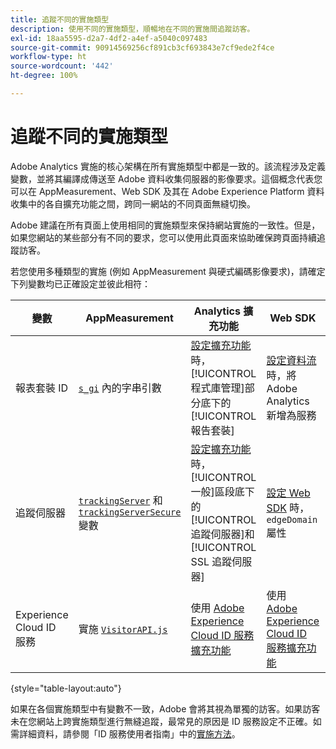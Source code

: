 ```yaml
---
title: 追蹤不同的實施類型
description: 使用不同的實施類型，順暢地在不同的實施間追蹤訪客。
exl-id: 18aa5595-d2a7-4df2-a4ef-a5040c097483
source-git-commit: 90914569256cf891cb3cf693843e7cf9ede2f4ce
workflow-type: ht
source-wordcount: '442'
ht-degree: 100%

---
```


# 追蹤不同的實施類型

Adobe Analytics 實施的核心架構在所有實施類型中都是一致的。該流程涉及定義變數，並將其編譯成傳送至 Adobe 資料收集伺服器的影像要求。這個概念代表您可以在 AppMeasurement、Web SDK 及其在 Adobe Experience Platform 資料收集中的各自擴充功能之間，跨同一網站的不同頁面無縫切換。

Adobe 建議在所有頁面上使用相同的實施類型來保持網站實施的一致性。但是，如果您網站的某些部分有不同的要求，您可以使用此頁面來協助確保跨頁面持續追蹤訪客。

若您使用多種類型的實施 (例如 AppMeasurement 與硬式編碼影像要求)，請確定下列變數均已正確設定並彼此相符：

| 變數 | AppMeasurement | Analytics 擴充功能 | Web SDK | 網頁 SDK 擴充功能 | 硬式編碼影像要求 |
| --- | --- | --- | --- | --- | --- |
| 報表套裝 ID | [`s_gi`](../vars/functions/s-gi.md) 內的字串引數 | [設定擴充功能](https://experienceleague.adobe.com/docs/experience-platform/tags/extensions/client/analytics/overview.html?lang=zh-Hant)時，[!UICONTROL 程式庫管理]部分底下的[!UICONTROL 報告套裝] | [設定資料流](https://experienceleague.adobe.com/docs/experience-platform/edge/datastreams/configure.html?lang=zh-Hant)時，將 Adobe Analytics 新增為服務 | [設定資料流](https://experienceleague.adobe.com/docs/experience-platform/edge/datastreams/configure.html?lang=zh-Hant)時，將 Adobe Analytics 新增為服務 | URL `pathname` 的一部分 (`/b/ss/` 之後) |
| 追蹤伺服器 | [`trackingServer`](../vars/config-vars/trackingserver.md) 和 [`trackingServerSecure`](../vars/config-vars/trackingserversecure.md) 變數 | [設定擴充功能](https://experienceleague.adobe.com/docs/experience-platform/tags/extensions/client/analytics/overview.html?lang=zh-Hant)時，[!UICONTROL 一般]區段底下的[!UICONTROL 追蹤伺服器]和 [!UICONTROL SSL 追蹤伺服器] | [設定 Web SDK](https://experienceleague.adobe.com/docs/experience-platform/edge/fundamentals/configuring-the-sdk.html?lang=zh-Hant) 時，`edgeDomain` 屬性 | [設定擴充功能](https://experienceleague.adobe.com/docs/experience-platform/edge/extension/web-sdk-extension-configuration.html?lang=zh-Hant)時，[!UICONTROL Edge 網域] | 影像的 `hostname` 請求 URL |
| Experience Cloud ID 服務 | 實施 [`VisitorAPI.js`](https://experienceleague.adobe.com/docs/id-service/using/implementation/setup-analytics.html?lang=zh-Hant) | 使用 [Adobe Experience Cloud ID 服務擴充功能](https://experienceleague.adobe.com/docs/experience-platform/tags/extensions/client/id-service/overview.html?lang=zh-Hant) | 使用 [Adobe Experience Cloud ID 服務擴充功能](https://experienceleague.adobe.com/docs/experience-platform/tags/extensions/client/id-service/overview.html?lang=zh-Hant) | 使用 [Adobe Experience Cloud ID 服務擴充功能](https://experienceleague.adobe.com/docs/experience-platform/tags/extensions/client/id-service/overview.html?lang=zh-Hant) | [單獨呼叫 ID 服務伺服器](https://experienceleague.adobe.com/docs/id-service/using/implementation/direct-integration.html?lang=zh-Hant)以取得所需的 ID |

{style=&quot;table-layout:auto&quot;}

如果在各個實施類型中有變數不一致，Adobe 會將其視為單獨的訪客。如果訪客未在您網站上跨實施類型進行無縫追蹤，最常見的原因是 ID 服務設定不正確。如需詳細資料，請參閱「ID 服務使用者指南」中的[實施方法](https://experienceleague.adobe.com/docs/id-service/using/implementation/implementation-methods.html?lang=zh-Hant)。
